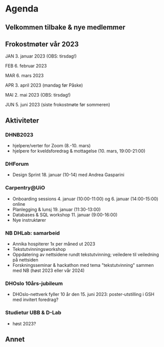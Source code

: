 # Agenda

## Velkommen tilbake & nye medlemmer

## Frokostmøter vår 2023

JAN 3. januar 2023 (OBS: tirsdag!)  

FEB 6. februar 2023  

MAR 6. mars 2023   

APR 3. april 2023 (mandag før Påske)  

MAI 2. mai 2023 (OBS: tirsdag!)  

JUN 5. juni 2023 (siste frokostmøte før sommeren)  

## Aktiviteter

### DHNB2023

- hjelpere/verter for Zoom (8.-10. mars)
- hjelpere for kveldsforedrag & mottagelse (10. mars, 19:00-21:00)

### DHForum

- Design Sprint 18. januar (10-14) med Andrea Gasparini

### Carpentry@UiO

- Onboarding sessions 4. januar (10:00-11:00) og 6. januar (14:00-15:00) online
- Planlegging & lunsj 19. januar (11:30-13:00)
- Databases & SQL workshop 11. januar (9:00-16:00)
- Nye instruktører

### NB DHLab: samarbeid

- Annika hospiterer 1x per måned ut 2023
- Tekstutvinningsworkshop
- Oppdatering av nettsidene rundt tekstutvinning; veiledere til veiledning på nettsiden
- Forskningsseminar & hackathon med tema "tekstutvinning" sammen med NB (høst 2023 eller vår 2024)

### DHOslo 10års-jubileum

- DHOslo-nettverk fyller 10 år den 15. juni 2023: poster-utstilling i GSH med invitert foredrag?

### Studietur UBB & D-Lab

- høst 2023?

## Annet

